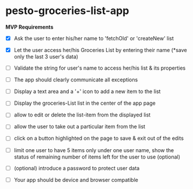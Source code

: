 # pesto-groceries-list-app


**MVP Requirements**

 - [x] Ask the user to enter his/her name to 'fetchOld' or 'createNew'
       list
 - [x] Let the user access her/his Groceries List by entering their name
       (*save only the last 3 user's data)
 - [ ] Validate the string for user's name to access her/his list & its
       properties
 - [ ] The app should clearly communicate all exceptions
 - [ ] Display a text area and a '+' icon to add a new item to the list
 - [ ] Display the groceries-List list in the center of the app page
 - [ ] allow to edit or delete the list-item from the displayed list
 - [ ] allow the user to take out a particular item from the list
 - [ ] click on a button highlighted on the page to save & exit out of
       the edits
 - [ ] limit one user to have 5 items only under one user name, show the
       status of remaining number of items left for the user to use
       (optional)
 - [ ] (optional) introduce a password to protect user data
 - [ ] Your app should be device and browser compatible


